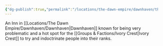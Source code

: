 ```yaml
---
{"dg-publish":true,"permalink":"/locations/the-dawn-empire/dawnhaven/the-silent-shade/","updated":"2025-03-01T21:16:00.675+00:00"}
---
```


An Inn in [[Locations/The Dawn Empire/Dawnhaven/Dawnhaven\|Dawnhaven]] known for being very problematic and a hot spot for the [[Groups & Factions/Ivory Crest\|Ivory Crest]] to try and indoctrinate people into their ranks.  